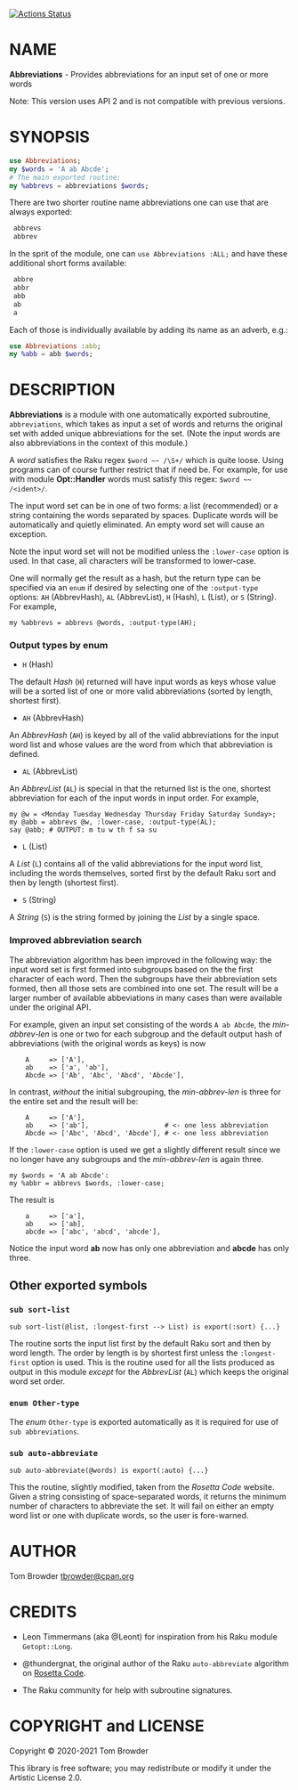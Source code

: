 [![Actions Status](https://github.com/tbrowder/Abbreviations/workflows/test/badge.svg)](https://github.com/tbrowder/Abbreviations/actions)

NAME
====

**Abbreviations** - Provides abbreviations for an input set of one or more words

Note: This version uses API 2 and is not compatible with previous versions.

SYNOPSIS
========

```raku
use Abbreviations;
my $words = 'A ab Abcde';
# The main exported routine:
my %abbrevs = abbreviations $words;
```

There are two shorter routine name abbreviations one can use that are always exported:

```raku
 abbrevs
 abbrev
```

In the sprit of the module, one can `use Abbreviations :ALL;` and have these additional short forms available:

```raku
 abbre
 abbr
 abb
 ab
 a
```

Each of those is individually available by adding its name as an adverb, e.g.:

```raku
use Abbreviations :abb;
my %abb = abb $words;
```

DESCRIPTION
===========

**Abbreviations** is a module with one automatically exported subroutine, `abbreviations`, which takes as input a set of words and returns the original set with added unique abbreviations for the set. (Note the input words are also abbreviations in the context of this module.)

A *word* satisfies the Raku regex `$word ~~ /\S+/` which is quite loose. Using programs can of course further restrict that if need be. For example, for use with module **Opt::Handler** words must satisfy this regex: `$word ~~ /<ident>/`.

The input word set can be in one of two forms: a list (recommended) or a string containing the words separated by spaces. Duplicate words will be automatically and quietly eliminated. An empty word set will cause an exception.

Note the input word set will not be modified unless the `:lower-case` option is used. In that case, all characters will be transformed to lower-case.

One will normally get the result as a hash, but the return type can be specified via an `enum` if desired by selecting one of the `:output-type` options: `AH` (AbbrevHash), `AL` (AbbrevList), `H` (Hash), `L` (List), or `S` (String). For example,

    my %abbrevs = abbrevs @words, :output-type(AH);

### Output types by enum

  * `H` (Hash)

The default *Hash* (`H`) returned will have input words as keys whose value will be a sorted list of one or more valid abbreviations (sorted by length, shortest first).

  * `AH` (AbbrevHash) 

An *AbbrevHash* (`AH`) is keyed by all of the valid abbreviations for the input word list and whose values are the word from which that abbreviation is defined.

  * `AL` (AbbrevList)

An *AbbrevList* (`AL`) is special in that the returned list is the one, shortest abbreviation for each of the input words in input order. For example,

    my @w = <Monday Tuesday Wednesday Thursday Friday Saturday Sunday>;
    my @abb = abbrevs @w, :lower-case, :output-type(AL);
    say @abb; # OUTPUT: m tu w th f sa su

  * `L` (List) 

A *List* (`L`) contains all of the valid abbreviations for the input word list, including the words themselves, sorted first by the default Raku sort and then by length (shortest first).

  * `S` (String)

A *String* (`S`) is the string formed by joining the *List* by a single space.

### Improved abbreviation search

The abbreviation algorithm has been improved in the following way: the input word set is first formed into subgroups based on the the first character of each word. Then the subgroups have their abbreviation sets formed, then all those sets are combined into one set. The result will be a larger number of available abbeviations in many cases than were available under the original API.

For example, given an input set consisting of the words `A ab Abcde`, the *min-abbrev-len* is one or two for each subgroup and the default output hash of abbreviations (with the original words as keys) is now

        A     => ['A'],
        ab    => ['a', 'ab'],
        Abcde => ['Ab', 'Abc', 'Abcd', 'Abcde'],

In contrast, *without* the initial subgrouping, the *min-abbrev-len* is three for the entire set and the result will be:

        A     => ['A'],
        ab    => ['ab'],                   # <- one less abbreviation
        Abcde => ['Abc', 'Abcd', 'Abcde'], # <- one less abbreviation

If the `:lower-case` option is used we get a slightly different result since we no longer have any subgroups and the *min-abbrev-len* is again three. 

    my $words = 'A ab Abcde':
    my %abbr = abbrevs $words, :lower-case;

The result is

        a     => ['a'],
        ab    => ['ab],
        abcde => ['abc', 'abcd', 'abcde'],

Notice the input word **ab** now has only one abbreviation and **abcde** has only three.

Other exported symbols
----------------------

### `sub sort-list`

    sub sort-list(@list, :longest-first --> List) is export(:sort) {...}

The routine sorts the input list first by the default Raku sort and then by word length. The order by length is by shortest first unless the `:longest-first` option is used. This is the routine used for all the lists produced as output in this module *except* for the *AbbrevList* (`AL`) which keeps the original word set order.

### `enum Other-type`

The *enum* `Other-type` is exported automatically as it is required for use of `sub abbreviations`.

### `sub auto-abbreviate`

    sub auto-abbreviate(@words) is export(:auto) {...}

This the routine, slightly modified, taken from the *Rosetta Code* website. Given a string consisting of space-separated words, it returns the minimum number of characters to abbreviate the set. It will fail on either an empty word list or one with duplicate words, so the user is fore-warned.

AUTHOR
======

Tom Browder <tbrowder@cpan.org>

CREDITS
=======

  * Leon Timmermans (aka @Leont) for inspiration from his Raku module `Getopt::Long`.

  * @thundergnat, the original author of the Raku `auto-abbreviate` algorithm on [Rosetta Code](http://rosettacode.org/wiki/Abbreviations,_automatic#Raku).

  * The Raku community for help with subroutine signatures.

COPYRIGHT and LICENSE
=====================

Copyright &#x00A9; 2020-2021 Tom Browder

This library is free software; you may redistribute or modify it under the Artistic License 2.0.

